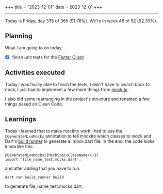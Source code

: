 +++
title = "2023-12-01"
date = 2023-12-01
+++

---

Today is Friday, day 335 of 365 (91.78%). We're in week 48 of 52 (92.30%).

## Planning

What I am going to do today:

- [x] finish unit tests for the [Flutter Client](https://github.com/OmnicodeSolutions/luisa_drf_flutter_client)

## Activities executed

Today I was finally able to finish the tests, I didn't have to switch back to nock, I just had to implement a few more things from [mockito](https://pub.dev/packages/mockito).

I also did some rearranging in the project's structure and renamed a few things based on Clean Code.

## Learnings

Today I learned that to make mockito work I had to use the `@GenerateNiceMocks` annotation to tell mockito which classes to mock and Dart's [build runner](https://pub.dev/packages/build_runner) to generate a .mock.dart file. In the end, the code looks kinda like this:

```
@GenerateNiceMocks([MockSpec<ClassName>()])
import 'file_name_test.mocks.dart';
```

and after adding that you have to run:

`dart run build_runner build`

to generate file_name_test.mocks.dart.
